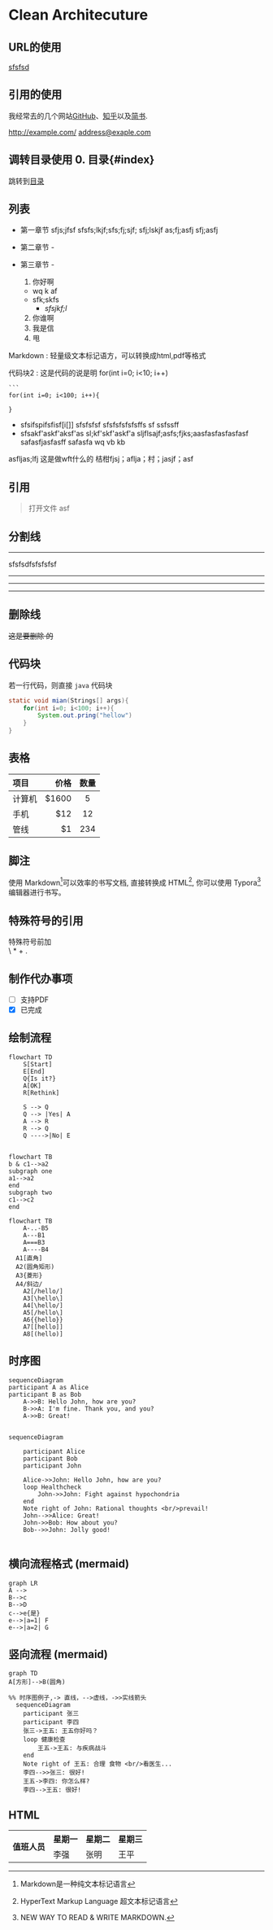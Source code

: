 # Clean Architecuture
## URL的使用

[sfsfsd](http://../test.md "你好啊")

## 引用的使用 
我经常去的几个网站[GitHub][1]、[知乎][2]以及[简书][3].

[1]:https://github.com "GitHub"
[2]:https://www.zhihu.com "知乎"
[3]:https://www.jianshu.com "简书"
[写作社区]:http://jianshu.com


 
<http://example.com/>
<address@exaple.com>

## 调转目录使用 0. 目录{#index}
跳转到[目录](#index)

## 列表
  - 第一章节 sfjs;jfsf
  sfsfs;lkjf;sfs;fj;sjf;
  sfj;lskjf
  as;fj;asfj
  sfj;asfj

- 第二章节 -
- 第三章节 -
  1. 你好啊
    - wq k af
    - sfk;skfs
        - *sfsjkf;l*

  2. 你谁啊
  3. 我是信
  4. 甩

Markdown
:   轻量级文本标记语方，可以转换成html,pdf等格式

代码块2
:   这是代码的说是明 
    for(int i=0; i<10; i++)

    ```
    for(int i=0; i<100; i++){
        
    }

*   sfsifspifsfisf[i[]]
  sfsfsfsf
sfsfsfsfsfsffs
sf
   ssfssff
*   sfsakf'askf'aksf'as
sl;kf'skf'askf'a  sljflsajf;asfs;fjks;aasfasfasfasfasf safasfjasfasff safasfa  wq vb kb 

asfljas;lfj
这是做wft什么的  桔柑fjsj；aflja；村；jasjf；asf
## 引用
> 打开文件
asf

## 分割线
---  
sfsfsdfsfsfsfsf


******

----

****

## 删除线
~~这是要删除 的~~

## 代码块
若一行代码，则直接 `java`
代码块
```java
static void mian(Strings[] args){
    for(int i=0; i<100; i++){
        System.out.pring("hellow")
    }
}
```
## 表格 

| 项目        | 价格   |  数量  |
| :--------   | -----:  | :----:  |
| 计算机     | \$1600 |   5     |
| 手机        |   \$12   |   12   |
| 管线        |    \$1    |  234  |


## 脚注

使用 Markdown[^1]可以效率的书写文档, 直接转换成 HTML[^2], 你可以使用 Typora[^T] 编辑器进行书写。
[^1]:Markdown是一种纯文本标记语言
[^2]:HyperText Markup Language 超文本标记语言
[^T]:NEW WAY TO READ & WRITE MARKDOWN.

## 特殊符号的引用
特殊符号前加\
\\
\*
\+
\.

## 制作代办事项

- [ ] 支持PDF
- [X] 已完成
## 绘制流程

``` mermaid
flowchart TD
	S[Start]
	E[End]
	Q{Is it?}
	A[OK]
	R[Rethink]
	
    S --> Q
    Q --> |Yes| A
    A --> R
    R --> Q
    Q ---->|No| E


```

```mermaid
flowchart TB
b & c1-->a2
subgraph one
a1-->a2
end
subgraph two
c1-->c2
end

```

```mermaid
flowchart TB
	A-..-B5
	A---B1
	A===B3
	A----B4
  A1[直角]
  A2(圆角矩形)
  A3{菱形}
  A4/斜边/
	A2[/hello/]
	A3[\hello\]
	A4[\hello/]
	A5[/hello\]
	A6{{hello}}
	A7[[hello]]
	A8[(hello)]

```

## 时序图

```mermaid
sequenceDiagram
participant A as Alice
participant B as Bob
    A->>B: Hello John, how are you?
  	B->>A: I'm fine. Thank you, and you?
    A->>B: Great!


```
``` mermaid
sequenceDiagram

    participant Alice
    participant Bob
    participant John

    Alice->>John: Hello John, how are you?
    loop Healthcheck
        John->>John: Fight against hypochondria
    end
    Note right of John: Rational thoughts <br/>prevail!
    John-->>Alice: Great!
    John->>Bob: How about you?
    Bob-->>John: Jolly good!


```
## 横向流程格式 (mermaid)
``` mermaid
graph LR
A --> 
B-->c
B-->D
c-->e{是}
e-->|a=1| F
e-->|a=2| G
```

## 竖向流程 (mermaid)

```mermaid
graph TD
A[方形]-->B(圆角)

```

```mermaid
%% 时序图例子,-> 直线，-->虚线，->>实线箭头
  sequenceDiagram
    participant 张三
    participant 李四
    张三->王五: 王五你好吗？
    loop 健康检查
        王五->王五: 与疾病战斗
    end
    Note right of 王五: 合理 食物 <br/>看医生...
    李四-->>张三: 很好!
    王五->李四: 你怎么样?
    李四-->王五: 很好!
```
## HTML
<table>
    <tr>
        <th rowspan="2">值班人员</th>
        <th>星期一</th>
        <th>星期二</th>
        <th>星期三</th>
    </tr>
    <tr>
        <td>李强</td>
        <td>张明</td>
        <td>王平</td>
    </tr>
</table>
